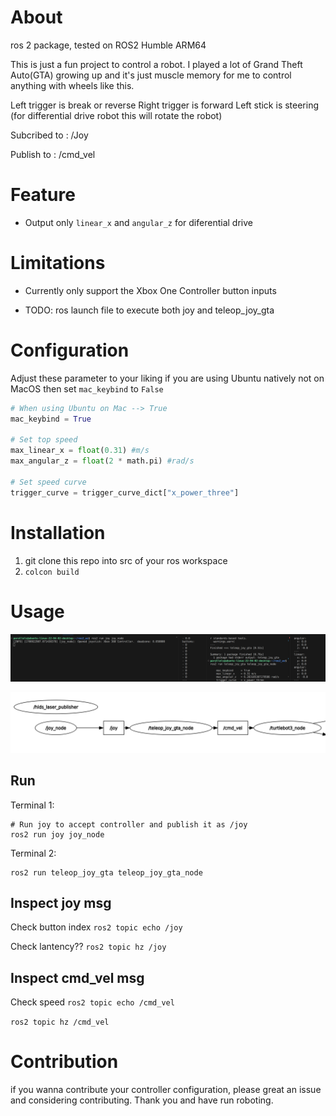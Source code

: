 # About
ros 2 package, tested on ROS2 Humble ARM64

This is just a fun project to control a robot. I played a lot of Grand Theft Auto(GTA) growing up and it's just muscle memory for me to control anything with wheels like this.

Left trigger is break or reverse
Right trigger is forward
Left stick is steering (for differential drive robot this will rotate the robot)

Subcribed to : /Joy

Publish to : /cmd_vel

# Feature

- Output only `linear_x` and `angular_z` for diferential drive

# Limitations

- Currently only support the Xbox One Controller button inputs

- TODO: ros launch file to execute both joy and teleop_joy_gta

# Configuration

Adjust these parameter to your liking
if you are using Ubuntu natively not on MacOS then set `mac_keybind` to `False`

```python
# When using Ubuntu on Mac --> True
mac_keybind = True

# Set top speed
max_linear_x = float(0.31) #m/s
max_angular_z = float(2 * math.pi) #rad/s

# Set speed curve
trigger_curve = trigger_curve_dict["x_power_three"]
```

# Installation

1. git clone this repo into src of your ros workspace
1. `colcon build`


# Usage
![image of running node and echoing the topic msgs](example_operation.png)

![image of rqt_graph with gta node running](example_rqt_graph.png)

## Run

Terminal 1:
```shell
# Run joy to accept controller and publish it as /joy
ros2 run joy joy_node
```

Terminal 2:
```shell
ros2 run teleop_joy_gta teleop_joy_gta_node
```

## Inspect joy msg

Check button index
`ros2 topic echo /joy`

Check lantency??
`ros2 topic hz /joy`

## Inspect cmd_vel msg

Check speed
`ros2 topic echo /cmd_vel`

`ros2 topic hz /cmd_vel`

# Contribution

if you wanna contribute your controller configuration, please great an issue and considering contributing. Thank you and have run roboting.
